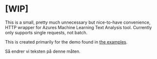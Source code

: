 # [WIP]

This is a small, pretty much unnecessary but nice-to-have convenience, HTTP wrapper for Azures Machine Learning Text Analysis tool. Currently only supports single requests, not batch.

This is created primarily for the demo found in [the examples](./examples/sentiment-textarea).


Så endrer vi teksten på denne måten.
